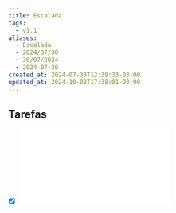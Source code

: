```yaml
---
title: Escalada
tags:
  - v1.1
aliases:
  - Escalada
  - 2024/07/30
  - 30/07/2024
  - 2024-07-30
created_at: 2024-07-30T12:39:33-03:00
updated_at: 2024-10-08T17:38:01-03:00
---
```


## Tarefas

- [x] ![Lhama](../../../__private/6c84cc03-8933-47bb-8246-6a520e701675.md)

